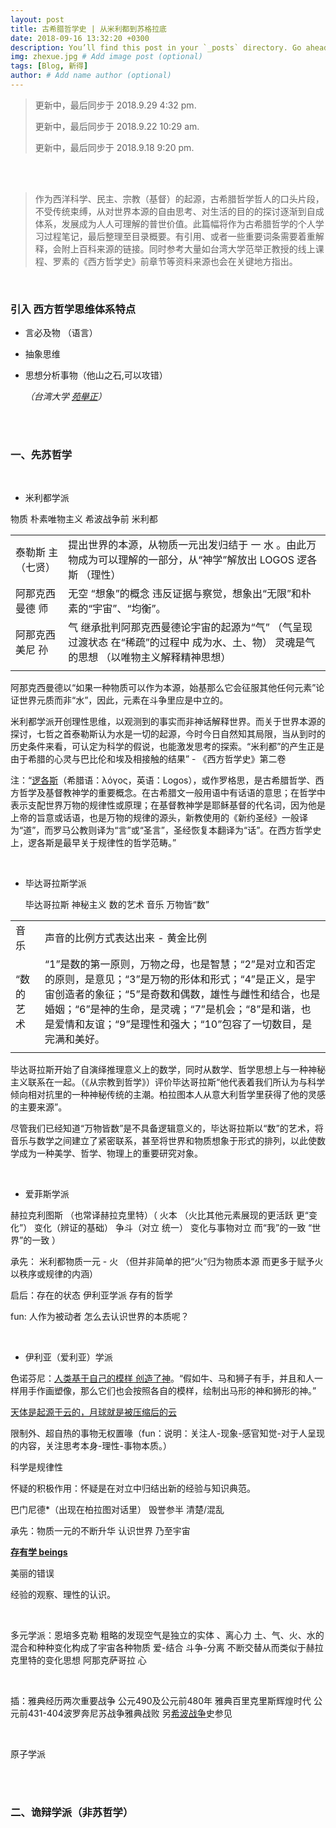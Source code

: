 ```yaml
---
layout: post
title: 古希腊哲学史 | 从米利都到苏格拉底
date: 2018-09-16 13:32:20 +0300
description: You’ll find this post in your `_posts` directory. Go ahead and edit it and re-build the site to see your changes. # Add post description (optional)
img: zhexue.jpg # Add image post (optional)
tags: [Blog, 新得]
author: # Add name author (optional)
---
```




> 更新中，最后同步于  2018.9.29 4:32 pm.
>
> 更新中，最后同步于  2018.9.22 10:29 am.
>
> 更新中，最后同步于  2018.9.18 9:20 pm.

<br/>

<br/>

> 作为西洋科学、民主、宗教（基督）的起源，古希腊哲学哲人的口头片段，不受传统束缚，从对世界本源的自由思考、对生活的目的的探讨逐渐到自成体系，发展成为人人可理解的普世价值。此篇幅将作为古希腊哲学的个人学习过程笔记，最后整理至目录概要。有引用、或者一些重要词条需要着重解释，会附上百科来源的链接。同时参考大量如台湾大学范举正教授的线上课程、罗素的《西方哲学史》前章节等资料来源也会在关键地方指出。
>

<br/>



### 引入 西方哲学思维体系特点

* 言必及物 （语言）

* 抽象思维

* 思想分析事物（他山之石,可以攻错）

  *（台湾大学 [苑舉正](https://www.coursera.org/instructor/yuann)）*

<br/>

<br/>

### **一、先苏哲学**

<br/>



* 米利都学派

物质  朴素唯物主义  希波战争前  米利都

|                     |                                                              |
| :------------------ | ------------------------------------------------------------ |
| 泰勒斯  主 （七贤） | 提出世界的本源，从物质一元出发归结于 一 水 。由此万物成为可以理解的一部分，从“神学”解放出 LOGOS 逻各斯 （理性） |
| 阿那克西曼德 师     | 无空   “想象”的概念 违反证据与察觉，想象出“无限”和朴素的“宇宙”、“均衡”。 |
| 阿那克西美尼 孙     | 气 继承批判阿那克西曼德论宇宙的起源为“气” （气呈现过渡状态 在“稀疏”的过程中 成为水、土、物） 灵魂是气的思想 （以唯物主义解释精神思想） |
|                     |                                                              |

阿那克西曼德以“如果一种物质可以作为本源，始基那么它会征服其他任何元素”论证世界元质而非“水”，因此，元素在斗争里应是中立的。

米利都学派开创理性思维，以观测到的事实而非神话解释世界。而关于世界本源的探讨，七哲之首泰勒斯认为水是一切的起源，今时今日自然知其局限，当从到时的历史条件来看，可认定为科学的假说，也能激发思考的探索。“米利都”的产生正是由于希腊的心灵与巴比伦和埃及相接触的结果” - 《西方哲学史》第二卷

注：“[逻各斯](https://zh.wikipedia.org/wiki/%E9%82%8F%E5%90%84%E6%96%AF)（希腊语：λόγος，英语：Logos），或作罗格思，是古希腊哲学、西方哲学及基督教神学的重要概念。在古希腊文一般用语中有话语的意思；在哲学中表示支配世界万物的规律性或原理；在基督教神学是耶稣基督的代名词，因为他是上帝的旨意或话语，也是万物的规律的源头，新教使用的《新约圣经》一般译为“道”，而罗马公教则译为“言”或“圣言”，圣经恢复本翻译为“话”。在西方哲学史上，逻各斯是最早关于规律性的哲学范畴。”

<br/>



* 毕达哥拉斯学派



  毕达哥拉斯 神秘主义 数的艺术 音乐 万物皆“数”

|           |                                                              |
| --------- | ------------------------------------------------------------ |
| 音乐      | 声音的比例方式表达出来 - 黄金比例                            |
| “数的艺术 | “1”是数的第一原则，万物之母，也是智慧；“2”是对立和否定的原则，是意见；“3”是万物的形体和形式；“4”是正义，是宇宙创造者的象征；“5”是奇数和偶数，雄性与雌性和结合，也是婚姻；“6”是神的生命，是灵魂；“7”是机会；“8”是和谐，也是爱情和友谊；“9”是理性和强大；“10”包容了一切数目，是完满和美好。 |
|           |                                                              |

毕达哥拉斯开始了自演绎推理意义上的数学，同时从数学、哲学思想上与一种神秘主义联系在一起。（《从宗教到哲学》）评价毕达哥拉斯“他代表着我们所认为与科学倾向相对抗里的一种神秘传统的主潮。柏拉图本人从意大利哲学里获得了他的灵感的主要来源”。

尽管我们已经知道“万物皆数”是不具备逻辑意义的，毕达哥拉斯以“数”的艺术，将音乐与数学之间建立了紧密联系，甚至将世界和物质想象于形式的排列，以此使数学成为一种美学、哲学、物理上的重要研究对象。

<br/>




* 爱菲斯学派

赫拉克利图斯 （也常译赫拉克里特）（  火本 （火比其他元素展现的更活跃 更“变化”）   变化（辨证的基础）   争斗（对立 统一）  变化与事物对立 而“我”的一致 “世界”的一致 ）

承先： 米利都物质一元 - 火 （但并非简单的把“火”归为物质本源 而更多于赋予火以秩序或规律的内涵）

启后：存在的状态 伊利亚学派 存有的哲学

fun:  人作为被动者 怎么去认识世界的本质呢？ 

<br/>




* 伊利亚（爱利亚）学派



色诺芬尼：<u>人类基于自己的模样 创造了神</u>。“假如牛、马和狮子有手，并且和人一样用手作画塑像，那么它们也会按照各自的模样，绘制出马形的神和狮形的神。”

[天体是起源于云的，月球就是被压缩后的云](https://zh.wikipedia.org/wiki/%E8%89%B2%E8%AF%BA%E8%8A%AC%E5%B0%BC)

限制外、超自热的事物无权置喙（fun：说明：关注人-现象-感官知觉-对于人呈现的内容，关注思考本身-理性-事物本质。）

科学是规律性

怀疑的积极作用：怀疑是在对立中归结出新的经验与知识典范。

巴门尼德*（出现在柏拉图对话里） 毁誉参半 清楚/混乱

承先：物质一元的不断升华 认识世界 乃至宇宙

<u>**存有学 beings**</u> 

美丽的错误

经验的观察、理性的认识。

<br/>



多元学派：恩培多克勒 粗略的发现空气是独立的实体 、离心力  土、气、火、水的混合和种种变化构成了宇宙各种物质 爱-结合 斗争-分离 不断交替从而类似于赫拉克里特的变化思想 阿那克萨哥拉 心

<br/>



插：雅典经历两次重要战争 公元490及公元前480年 雅典百里克里斯辉煌时代 公元前431-404波罗奔尼苏战争雅典战败 另[希波战争](https://baike.baidu.com/item/%E6%B3%A2%E5%B8%8C%E6%88%98%E4%BA%89/3400546?fr=aladdin)史参见

<br/>

原子学派

<br/>

<br/>

### 二、诡辩学派（非苏哲学）





